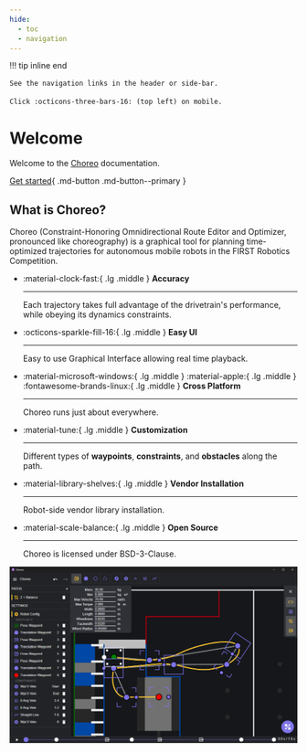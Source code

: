 ```yaml
---
hide:
  - toc
  - navigation
---
```


!!! tip inline end

    See the navigation links in the header or side-bar.

    Click :octicons-three-bars-16: (top left) on mobile.

# Welcome

Welcome to the [Choreo](https://github.com/SleipnirGroup/Choreo) documentation.

[Get started](./installation.md){ .md-button .md-button--primary }


## What is Choreo?

Choreo (Constraint-Honoring Omnidirectional Route Editor and Optimizer, pronounced like choreography) is a graphical tool for planning time-optimized trajectories for autonomous mobile robots in the FIRST Robotics Competition.

<div class="grid cards" markdown>

-   :material-clock-fast:{ .lg .middle } __Accuracy__

    ---

    Each trajectory takes full advantage of the drivetrain's performance, while obeying its dynamics constraints.


-   :octicons-sparkle-fill-16:{ .lg .middle } __Easy UI__

    ---

    Easy to use Graphical Interface allowing real time playback.



-   :material-microsoft-windows:{ .lg .middle } :material-apple:{ .lg .middle } :fontawesome-brands-linux:{ .lg .middle } __Cross Platform__

    ---

    Choreo runs just about everywhere.



-   :material-tune:{ .lg .middle } __Customization__

    ---

    Different types of **waypoints**, **constraints**, and **obstacles** along the path.


-   :material-library-shelves:{ .lg .middle } __Vendor Installation__

    ---

    Robot-side vendor library installation.



-   :material-scale-balance:{ .lg .middle } __Open Source__

    ---

    Choreo is licensed under BSD-3-Clause.


</div>

![Readme Screenshot of Example Choreo Setup](media/readmeScreenshot.png)